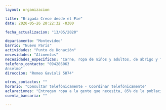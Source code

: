 ```yaml
---
layout: organizacion

title: "Brigada Crece desde el Pie"
date: 2020-05-26 20:22:32 -0300

fecha_actualizacion: "13/05/2020"

departamento: "Montevideo"
barrio: "Nuevo París"
actividades: "Punto de Donación"
necesidades: "Alimentos"
necesidades_especificas: "Carne, ropa de niños y adultos, de abrigo y frazadas "
telefono_contacto: "094286063
Anselmo"
direccion: "Romeo Gavioli 5874"

otros_contactos: ""
horario: "Consultar telefónicamente - Coordinar telefónicamente"
aclaraciones: "Entregan ropa a la gente que necesita, 85% de la población de la zona de muy bajos recursos."
cuenta_bancaria: ""

---
```

